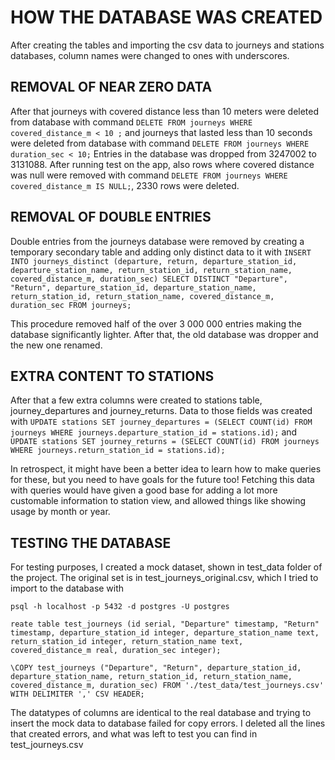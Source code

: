 # HOW THE DATABASE WAS CREATED

After creating the tables and importing the csv data to journeys and stations databases, column names were changed to ones with underscores. 

## REMOVAL OF NEAR ZERO DATA

After that journeys with covered distance less than 10 meters were deleted from database with command 
```DELETE FROM journeys WHERE covered_distance_m < 10 ;``` 
and journeys that lasted less than 10 seconds were deleted from database with command 
```DELETE FROM journeys WHERE duration_sec < 10;``` 
Entries in the database was dropped from 3247002 to 3131088. After running test on the app, also rows where covered distance was null were removed with command 
```DELETE FROM journeys WHERE covered_distance_m IS NULL;```, 2330 rows were deleted.

## REMOVAL OF DOUBLE ENTRIES

Double entries from the journeys database were removed by creating a temporary secondary table and adding only distinct data to it with 
```INSERT INTO journeys_distinct (departure, return, departure_station_id, departure_station_name, return_station_id, return_station_name, covered_distance_m, duration_sec) SELECT DISTINCT "Departure", "Return", departure_station_id, departure_station_name, return_station_id, return_station_name, covered_distance_m, duration_sec FROM journeys;``` 

This procedure removed half of the over 3 000 000 entries making the database significantly lighter. After that, the old database was dropper and the new one renamed.

## EXTRA CONTENT TO STATIONS

After that a few extra columns were created to stations table, journey_departures and journey_returns. Data to those fields was created with 
```UPDATE stations SET journey_departures = (SELECT COUNT(id) FROM journeys WHERE journeys.departure_station_id = stations.id);``` 
and 
```UPDATE stations SET journey_returns = (SELECT COUNT(id) FROM journeys WHERE journeys.return_station_id = stations.id);```

In retrospect, it might have been a better idea to learn how to make queries for these, but you need to have goals for the future too! Fetching this data with queries would have given a good base for adding a lot more customable information to station view, and allowed things like showing usage by month or year.


## TESTING THE DATABASE

For testing purposes, I created a mock dataset, shown in test_data folder of the project. The original set is in test_journeys_original.csv, which I tried to import to the database with

```psql -h localhost -p 5432 -d postgres -U postgres```

```reate table test_journeys (id serial, "Departure" timestamp, "Return" timestamp, departure_station_id integer, departure_station_name text, return_station_id integer, return_station_name text, covered_distance_m real, duration_sec integer);```

```\COPY test_journeys ("Departure", "Return", departure_station_id, departure_station_name, return_station_id, return_station_name, covered_distance_m, duration_sec) FROM './test_data/test_journeys.csv' WITH DELIMITER ',' CSV HEADER;```

The datatypes of columns are identical to the real database and trying to insert the mock data to database failed for copy errors. I deleted all the lines that created errors, and what was left to test you can find in test_journeys.csv


